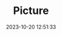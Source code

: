 ---
weight: 1
images:
- /images/edited/209.jpeg
title: Picture
date: 2023-10-20 12:51:33
tags: [luminarneo,work,ilce7m3,dog,animals]
---